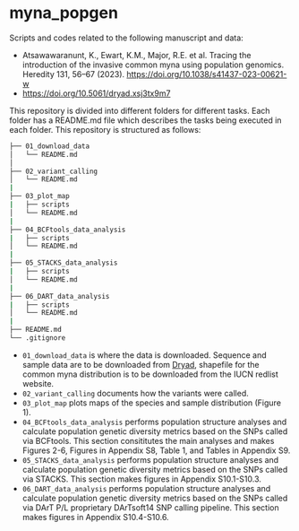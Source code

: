 # myna_popgen

Scripts and codes related to the following manuscript and data:

* Atsawawaranunt, K., Ewart, K.M., Major, R.E. et al. Tracing the introduction of the invasive common myna using population genomics. Heredity 131, 56–67 (2023). https://doi.org/10.1038/s41437-023-00621-w
* https://doi.org/10.5061/dryad.xsj3tx9m7

This repository is divided into different folders for different tasks. Each folder has a README.md file which describes the tasks being executed in each folder. This repository is structured as follows:

```bash
├── 01_download_data
│   └── README.md
│   
├── 02_variant_calling
│   └── README.md
|
├── 03_plot_map
|   ├── scripts
│   └── README.md
|
├── 04_BCFtools_data_analysis
|   ├── scripts
│   └── README.md
|
├── 05_STACKS_data_analysis
|   ├── scripts
│   └── README.md
|
├── 06_DART_data_analysis
|   ├── scripts
│   └── README.md
|
├── README.md
└── .gitignore
```

* `01_download_data` is where the data is downloaded. Sequence and sample data are to be downloaded from [Dryad](https://doi.org/10.5061/dryad.xsj3tx9m7), shapefile for the common myna distribution is to be downloaded from the IUCN redlist website.
* `02_variant_calling` documents how the variants were called.
* `03_plot_map` plots maps of the species and sample distribution (Figure 1).
* `04_BCFtools_data_analysis` performs population structure analyses and calculate population genetic diversity metrics based on the SNPs called via BCFtools. This section consititutes the main analyses and makes Figures 2-6, Figures in Appendix S8, Table 1, and Tables in Appendix S9.
* `05_STACKS_data_analysis` performs population structure analyses and calculate population genetic diversity metrics based on the SNPs called via STACKS. This section makes figures in Appendix S10.1-S10.3.
* `06_DART_data_analysis` performs population structure analyses and calculate population genetic diversity metrics based on the SNPs called via DArT P/L proprietary DArTsoft14 SNP calling pipeline. This section makes figures in Appendix S10.4-S10.6.



